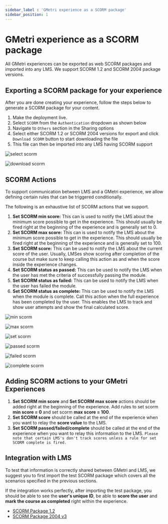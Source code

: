 ```yaml
---
sidebar_label : 'GMetri experience as a SCORM package'
sidebar_position: 1
---
```


# GMetri experience as a SCORM package


All GMetri experiences can be exported as web SCORM packages and imported into any LMS. We support SCORM 1.2 and SCORM 2004 package versions.

## Exporting a SCORM package for your experience

After you are done creating your experience, follow the steps below to generate a SCORM package for your content.


1. Make the deployment live.
2. Select `SCORM` from the `Authentication` dropdown as shown below
3. Navigate to `Others` section in the Sharing options
4. Select either SCORM 1.2 or SCORM 2004 versions for export and click `Download SCORM` button to start downloading the file
5. This file can then be imported into any LMS having SCORM support

![select scorm](https://s.vrgmetri.com/image/w_1950,h_950,q_90/gb-web/portal-docs/assets/img/screenshots/select-scorm.png)

![download scorm](https://s.vrgmetri.com/image/w_1950,h_950,q_90/gb-web/portal-docs/assets/img/screenshots/download-scorm.png)


## SCORM Actions

To support communication between LMS and a GMetri experience, we allow defining certain rules that can be triggered conditionally.

The following is an exhaustive list of SCORM actions that we support.


1. **Set SCORM min score:** This can is used to notify the LMS about the minimum score possible to get in the experience. This should usually be fired right at the beginning of the experience and is generally set to 0.
2. **Set SCORM max score:** This can is used to notify the LMS about the minimum score possible to get in the experience. This should usually be fired right at the beginning of the experience and is generally set to 100.
3. **Set SCORM score:** This can be used to notify the LMS about the current score of the user. Usually, LMSes show scoring after completion of the course but make sure to keep calling this action as and when the score inside the experience changes.
4. **Set SCORM status as passed:** This can be used to notify the LMS when the user has met the criteria of successfully passing the module.
5. **Set SCORM status as failed:** This can be used to notify the LMS when the user has failed the module.
6. **Set SCORM status as complete:** This can be used to notify the LMS when the module is complete. Call this action when the full experience has been completed by the user. This enables the LMS to track and show user attempts and show the final calculated score.


![min scorm](https://s.vrgmetri.com/image/w_1200,h_163,q_90/gb-web/portal-docs/assets/img/screenshots/set-scorm-min-score.png)
 

 ![max scorm](https://s.vrgmetri.com/image/w_1200,h_163,q_90/gb-web/portal-docs/assets/img/screenshots/set-scorm-max-score.png)

 ![set scorm](https://s.vrgmetri.com/image/w_1200,h_163,q_90/gb-web/portal-docs/assets/img/screenshots/set-scorm-score.png)

 ![passed scorm](https://s.vrgmetri.com/image/w_1200,h_163,q_90/gb-web/portal-docs/assets/img/screenshots/set-scorm-passed.png)

 ![failed scorm](https://s.vrgmetri.com/image/w_1200,h_163,q_90/gb-web/portal-docs/assets/img/screenshots/set-scorm-failed.png)

![complete scorm](https://s.vrgmetri.com/image/w_1200,h_163,q_90/gb-web/portal-docs/assets/img/screenshots/set-scorm-complete.png)

## Adding SCORM actions to your GMetri Experiences
1. **Set SCORM min score** and **Set SCORM max score** actions should be added right at the beginning of the experience. Add rules to set scorm **min score = 0** and set scorm **max score = 100**. 
2. **Set SCORM score** should be called at the end of the experience when you want to relay the **score value** to the LMS. 
3. **Set SCORM passed/failed/complete** should be called at the end of the experience when you want to relay this information to the LMS. `Please note that certain LMS's don't track scores unless a rule for set SCORM complete is fired.`

## Integration with LMS
To test that information is correctly shared between GMetri and LMS, we suggest you to first import the test SCORM package which covers all the scenarios specified in the previous sections. 

If the integration works perfectly, after importing the test package, you should be able to see the **user's unique ID**, be able to **score the user** and **mark the course as completed** right within the experience.


* [SCORM Package 1.2](https://gb-web.s3.ap-south-1.amazonaws.com/SCORM/test/lms_demo_scorm_1.2_2022-03-03T09_46_18.135Z.zip)
* [SCORM Package 2004 v3](https://gb-web.s3.ap-south-1.amazonaws.com/SCORM/test/lms_demo_scorm_2004_2022-03-03T09_46_34.263Z.zip)

